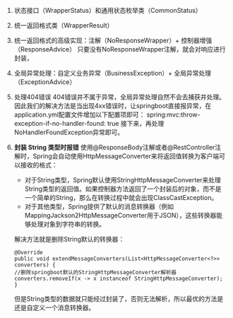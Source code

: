 1. 状态接口（WrapperStatus）和通用状态枚举类（CommonStatus）
2. 统一返回格式类（WrapperResult）
3. 统一返回格式的高级实现：注解（NoResponseWrapper）+ 控制器增强（ResponseAdvice）
   只要没有NoResponseWrapper注解，就会对响应进行封装，
4. 全局异常处理：自定义业务异常（BusinessException）+ 全局异常处理（ExceptionAdvice）
5. 处理404错误
   404错误并不属于异常，全局异常处理自然不会去捕获并处理。
   因此我们的解决方法是当出现4xx错误时，让springboot直接报异常，在application.yml配置文件增加以下配置项即可：
   spring:mvc:throw-exception-if-no-handler-found: true
   接下来，再处理NoHandlerFoundException异常即可。
6. **封装 String 类型时报错**
   使用@ResponseBody注解或者@RestController注解时，Spring会自动使用HttpMessageConverter来将返回值转换为客户端可以接收的格式：
   * 对于String类型，Spring默认使用StringHttpMessageConverter来处理String类型的返回值。如果控制器方法返回了一个封装后的对象，而不是一个简单的String，那么在转换过程中就会出现ClassCastException。
   * 对于其他类型，Spring提供了默认的消息转换器（例如MappingJackson2HttpMessageConverter用于JSON），这些转换器能够处理对象到字符串的转换。
   
   解决方法就是删除String默认的转换器：
    ```
    @Override
    public void extendMessageConverters(List<HttpMessageConverter<?>> converters) {
    //删除springboot默认的StringHttpMessageConverter解析器
    converters.removeIf(x -> x instanceof StringHttpMessageConverter);
    }
    ```
    但是String类型的数据就只能经过封装了，否则无法解析，所以最优的方法是还是自定义一个消息转换器。